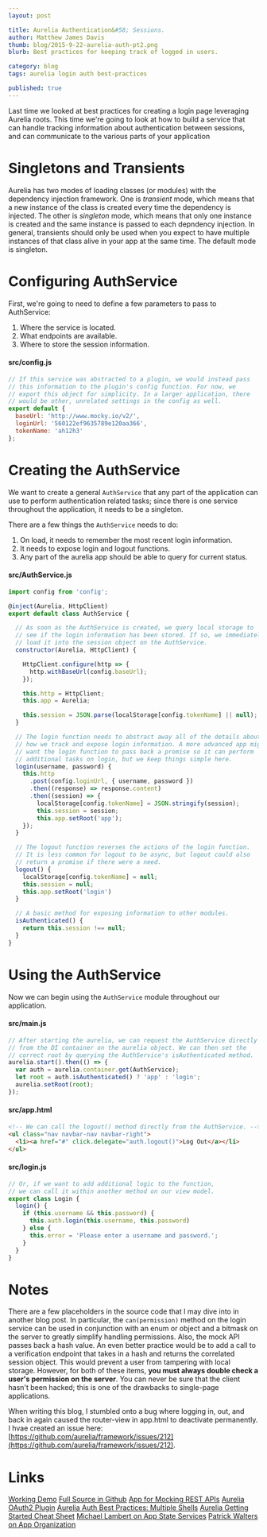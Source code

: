 ```yaml
---
layout: post

title: Aurelia Authentication&#58; Sessions.
author: Matthew James Davis
thumb: blog/2015-9-22-aurelia-auth-pt2.png
blurb: Best practices for keeping track of logged in users.

category: blog
tags: aurelia login auth best-practices

published: true
---
```

Last time we looked at best practices for creating a login page leveraging Aurelia roots. This time we're going to look at how to build a service that can handle tracking information about authentication between sessions, and can communicate to the various parts of your application

# Singletons and Transients

Aurelia has two modes of loading classes (or modules) with the dependency injection framework. One is *transient* mode, which means that a new instance of the class is created every time the dependency is injected. The other is *singleton* mode, which means that only one instance is created and the same instance is passed to each depndency injection. In general, transients should only be used when you expect to have multiple instances of that class alive in your app at the same time. The default mode is singleton.

# Configuring AuthService

First, we're going to need to define a few parameters to pass to AuthService:

1. Where the service is located.
2. What endpoints are available.
3. Where to store the session information.

#### src/config.js
```javascript
// If this service was abstracted to a plugin, we would instead pass
// this information to the plugin's config function. For now, we 
// export this object for simplicity. In a larger application, there
// would be other, unrelated settings in the config as well.
export default {
  baseUrl: 'http://www.mocky.io/v2/',
  loginUrl: '560122ef9635789e120aa366',
  tokenName: 'ah12h3'
};
```

# Creating the AuthService

We want to create a general `AuthService` that any part of the application can use to perform authentication related tasks; since there is one service throughout the application, it needs to be a singleton. 

There are a few things the `AuthService` needs to do:

1. On load, it needs to remember the most recent login information.
2. It needs to expose login and logout functions.
3. Any part of the aurelia app should be able to query for current status.

#### src/AuthService.js
```javascript
import config from 'config';

@inject(Aurelia, HttpClient)
export default class AuthService {

  // As soon as the AuthService is created, we query local storage to
  // see if the login information has been stored. If so, we immediately
  // load it into the session object on the AuthService.
  constructor(Aurelia, HttpClient) {

    HttpClient.configure(http => {
      http.withBaseUrl(config.baseUrl);
    });

    this.http = HttpClient;
    this.app = Aurelia;

    this.session = JSON.parse(localStorage[config.tokenName] || null);
  }

  // The login function needs to abstract away all of the details about
  // how we track and expose login information. A more advanced app might
  // want the login function to pass back a promise so it can perform
  // additional tasks on login, but we keep things simple here.
  login(username, password) {
    this.http
      .post(config.loginUrl, { username, password })
      .then((response) => response.content)
      .then((session) => {
        localStorage[config.tokenName] = JSON.stringify(session);
        this.session = session;
        this.app.setRoot('app');
    });
  }

  // The logout function reverses the actions of the login function. 
  // It is less common for logout to be async, but logout could also
  // return a promise if there were a need.
  logout() {
    localStorage[config.tokenName] = null;
    this.session = null;
    this.app.setRoot('login')
  }

  // A basic method for exposing information to other modules.  
  isAuthenticated() {
    return this.session !== null;
  }
}
```

# Using the AuthService

Now we can begin using the `AuthService` module throughout our application. 

#### src/main.js
```javascript
// After starting the aurelia, we can request the AuthService directly
// from the DI container on the aurelia object. We can then set the 
// correct root by querying the AuthService's isAuthenticated method.
aurelia.start().then(() => {
  var auth = aurelia.container.get(AuthService);
  let root = auth.isAuthenticated() ? 'app' : 'login';
  aurelia.setRoot(root);
});
```

#### src/app.html
```html
<!-- We can call the logout() method directly from the AuthService. -->
<ul class="nav navbar-nav navbar-right">
  <li><a href="#" click.delegate="auth.logout()">Log Out</a></li>
</ul>
```

#### src/login.js
```javascript
// Or, if we want to add additional logic to the function, 
// we can call it within another method on our view model.
export class Login {
  login() {
    if (this.username && this.password) {
      this.auth.login(this.username, this.password)
    } else {
      this.error = 'Please enter a username and password.';
    }
  }
}
```

# Notes

There are a few placeholders in the source code that I may dive into in another blog post. In particular, the `can(permission)` method on the login service can be used in conjunction with an enum or object and a bitmask on the server to greatly simplify handling permissions. Also, the mock API passes back a hash value. An even better practice would be to add a call to a verification endpoint that takes in a hash and returns the correlated session object. This would prevent a user from tampering with local storage. However, for both of these items, **you must always double check a user's permission on the server**. You can never be sure that the client hasn't been hacked; this is one of the drawbacks to single-page applications.

When writing this blog, I stumbled onto a bug where logging in, out, and back in again caused the router-view in app.html to deactivate permanently. I hvae created an issue here: [https://github.com/aurelia/framework/issues/212](https://github.com/aurelia/framework/issues/212).

# Links

[Working Demo](https://davismj.github.io/aurelia-session-example)
[Full Source in Github](https://github.com/davismj/aurelia-session-example)
[App for Mocking REST APIs](http://www.mocky.io/)
[Aurelia OAuth2 Plugin](http://blog.opinionatedapps.com/aureliauth-a-token-based-authentication-plugin-for-aurelia/)
[Aurelia Auth Best Practices: Multiple Shells](http://davismj.me/blog/aurelia-login-best-practices-pt-1/)
[Aurelia Getting Started Cheat Sheet](http://www.cheatography.com/erikch/cheat-sheets/aurelia-getting-started/)
[Michael Lambert on App State Services](http://hobbit-on-aurelia.net/appstate/)
[Patrick Walters on App Organization](http://patrickwalters.net/my-best-practices-for-aurelia-application-structure/)